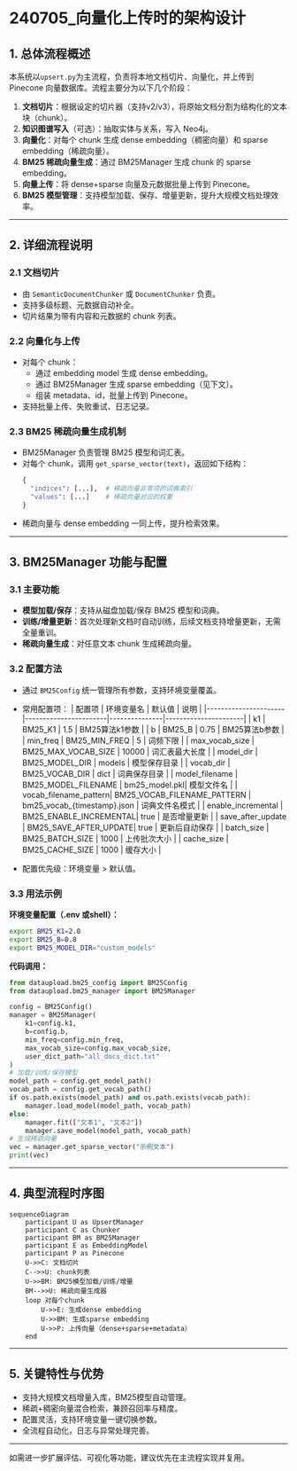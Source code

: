 # 240705_向量化上传时的架构设计

## 1. 总体流程概述

本系统以`upsert.py`为主流程，负责将本地文档切片、向量化，并上传到 Pinecone 向量数据库。流程主要分为以下几个阶段：

1. **文档切片**：根据设定的切片器（支持v2/v3），将原始文档分割为结构化的文本块（chunk）。
2. **知识图谱写入**（可选）：抽取实体与关系，写入 Neo4j。
3. **向量化**：对每个 chunk 生成 dense embedding（稠密向量）和 sparse embedding（稀疏向量）。
4. **BM25 稀疏向量生成**：通过 BM25Manager 生成 chunk 的 sparse embedding。
5. **向量上传**：将 dense+sparse 向量及元数据批量上传到 Pinecone。
6. **BM25 模型管理**：支持模型加载、保存、增量更新，提升大规模文档处理效率。

---

## 2. 详细流程说明

### 2.1 文档切片
- 由 `SemanticDocumentChunker` 或 `DocumentChunker` 负责。
- 支持多级标题、元数据自动补全。
- 切片结果为带有内容和元数据的 chunk 列表。

### 2.2 向量化与上传
- 对每个 chunk：
  - 通过 embedding model 生成 dense embedding。
  - 通过 BM25Manager 生成 sparse embedding（见下文）。
  - 组装 metadata、id，批量上传到 Pinecone。
- 支持批量上传、失败重试、日志记录。

### 2.3 BM25 稀疏向量生成机制
- BM25Manager 负责管理 BM25 模型和词汇表。
- 对每个 chunk，调用 `get_sparse_vector(text)`，返回如下结构：
  ```python
  {
    "indices": [...],  # 稀疏向量非零项的词典索引
    "values": [...]    # 稀疏向量对应的权重
  }
  ```
- 稀疏向量与 dense embedding 一同上传，提升检索效果。

---

## 3. BM25Manager 功能与配置

### 3.1 主要功能
- **模型加载/保存**：支持从磁盘加载/保存 BM25 模型和词典。
- **训练/增量更新**：首次处理新文档时自动训练，后续文档支持增量更新，无需全量重训。
- **稀疏向量生成**：对任意文本 chunk 生成稀疏向量。

### 3.2 配置方法
- 通过 `BM25Config` 统一管理所有参数，支持环境变量覆盖。
- 常用配置项：
  | 配置项                | 环境变量名             | 默认值         | 说明                 |
  |----------------------|-----------------------|---------------|----------------------|
  | k1                   | BM25_K1               | 1.5           | BM25算法k1参数       |
  | b                    | BM25_B                | 0.75          | BM25算法b参数        |
  | min_freq             | BM25_MIN_FREQ         | 5             | 词频下限             |
  | max_vocab_size       | BM25_MAX_VOCAB_SIZE   | 10000         | 词汇表最大长度       |
  | model_dir            | BM25_MODEL_DIR        | models        | 模型保存目录         |
  | vocab_dir            | BM25_VOCAB_DIR        | dict          | 词典保存目录         |
  | model_filename       | BM25_MODEL_FILENAME   | bm25_model.pkl| 模型文件名           |
  | vocab_filename_pattern| BM25_VOCAB_FILENAME_PATTERN | bm25_vocab_{timestamp}.json | 词典文件名模式 |
  | enable_incremental   | BM25_ENABLE_INCREMENTAL| true         | 是否增量更新         |
  | save_after_update    | BM25_SAVE_AFTER_UPDATE| true          | 更新后自动保存       |
  | batch_size           | BM25_BATCH_SIZE       | 1000          | 上传批次大小         |
  | cache_size           | BM25_CACHE_SIZE       | 1000          | 缓存大小             |

- 配置优先级：环境变量 > 默认值。

### 3.3 用法示例

**环境变量配置（.env 或shell）：**
```bash
export BM25_K1=2.0
export BM25_B=0.8
export BM25_MODEL_DIR="custom_models"
```

**代码调用：**
```python
from dataupload.bm25_config import BM25Config
from dataupload.bm25_manager import BM25Manager

config = BM25Config()
manager = BM25Manager(
    k1=config.k1,
    b=config.b,
    min_freq=config.min_freq,
    max_vocab_size=config.max_vocab_size,
    user_dict_path="all_docs_dict.txt"
)
# 加载/训练/保存模型
model_path = config.get_model_path()
vocab_path = config.get_vocab_path()
if os.path.exists(model_path) and os.path.exists(vocab_path):
    manager.load_model(model_path, vocab_path)
else:
    manager.fit(["文本1", "文本2"])
    manager.save_model(model_path, vocab_path)
# 生成稀疏向量
vec = manager.get_sparse_vector("示例文本")
print(vec)
```

---

## 4. 典型流程时序图

```mermaid
sequenceDiagram
    participant U as UpsertManager
    participant C as Chunker
    participant BM as BM25Manager
    participant E as EmbeddingModel
    participant P as Pinecone
    U->>C: 文档切片
    C-->>U: chunk列表
    U->>BM: BM25模型加载/训练/增量
    BM-->>U: 稀疏向量生成器
    loop 对每个chunk
        U->>E: 生成dense embedding
        U->>BM: 生成sparse embedding
        U->>P: 上传向量（dense+sparse+metadata）
    end
```

---

## 5. 关键特性与优势
- 支持大规模文档增量入库，BM25模型自动管理。
- 稀疏+稠密向量混合检索，兼顾召回率与精度。
- 配置灵活，支持环境变量一键切换参数。
- 全流程自动化，日志与异常处理完善。

---

如需进一步扩展评估、可视化等功能，建议优先在主流程实现并复用。 